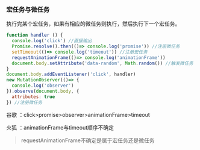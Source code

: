 ### 宏任务与微任务

执行完某个宏任务，如果有相应的微任务则执行，然后执行下一个宏任务。

```js
function handler () {
  console.log('click') //直接输出
  Promise.resolve().then(()=> console.log('promise')) //注册微任务
  setTimeout(()=> console.log('timeout')) //注册宏任务
  requestAnimationFrame(()=> console.log('animationFrame')) 
  document.body.setAttribute('data-random', Math.random()) //触发微任务
}
document.body.addEventListener('click', handler)
new MutationObserver(()=> {
  console.log('observer')
}).observe(document.body, {
  attributes: true
}) //注册微任务
```
谷歌 ：click>promise>observer>animationFrame>timeout

火狐 ：animationFrame与timeout顺序不确定

>requestAnimationFrame不确定是属于宏任务还是微任务
